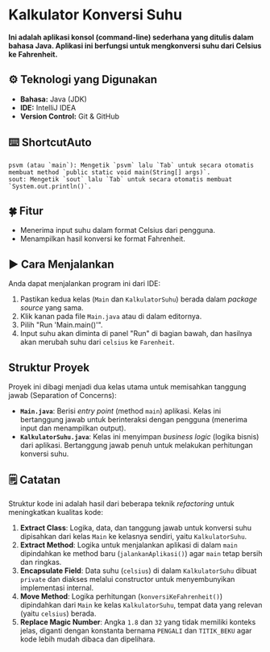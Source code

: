 # Kalkulator Konversi Suhu 

**Ini adalah aplikasi konsol (command-line) sederhana yang ditulis dalam bahasa Java. Aplikasi ini berfungsi untuk mengkonversi suhu dari Celsius ke Fahrenheit.**

## ⚙️ Teknologi yang Digunakan
* **Bahasa:** Java (JDK)
* **IDE:** IntelliJ IDEA
* **Version Control:** Git & GitHub

## ⌨️ ShortcutAuto
    psvm (atau `main`): Mengetik `psvm` lalu `Tab` untuk secara otomatis membuat method `public static void main(String[] args)`.
    sout: Mengetik `sout` lalu `Tab` untuk secara otomatis membuat `System.out.println()`.

## 🍀 Fitur

* Menerima input suhu dalam format Celsius dari pengguna.
* Menampilkan hasil konversi ke format Fahrenheit.

## ▶️ Cara Menjalankan

Anda dapat menjalankan program ini dari IDE:

1.  Pastikan kedua kelas (`Main` dan `KalkulatorSuhu`) berada dalam *package source* yang sama.
2.  Klik kanan pada file `Main.java` atau di dalam editornya.
3.  Pilih "Run 'Main.main()'".
4.  Input suhu akan diminta di panel "Run" di bagian bawah, dan hasilnya akan merubah suhu dari `celsius` ke `Farenheit`.

## Struktur Proyek

Proyek ini dibagi menjadi dua kelas utama untuk memisahkan tanggung jawab (Separation of Concerns):

* **`Main.java`**: Berisi *entry point* (method `main`) aplikasi. Kelas ini bertanggung jawab untuk berinteraksi dengan pengguna (menerima input dan menampilkan output).
* **`KalkulatorSuhu.java`**: Kelas ini menyimpan *business logic* (logika bisnis) dari aplikasi. Bertanggung jawab penuh untuk melakukan perhitungan konversi suhu.

## 🗒️ Catatan

Struktur kode ini adalah hasil dari beberapa teknik *refactoring* untuk meningkatkan kualitas kode:

1.  **Extract Class**: Logika, data, dan tanggung jawab untuk konversi suhu dipisahkan dari kelas `Main` ke kelasnya sendiri, yaitu `KalkulatorSuhu`.
2.  **Extract Method**: Logika untuk menjalankan aplikasi di dalam `main` dipindahkan ke method baru (`jalankanAplikasi()`) agar `main` tetap bersih dan ringkas.
3.  **Encapsulate Field**: Data suhu (`celsius`) di dalam `KalkulatorSuhu` dibuat `private` dan diakses melalui constructor untuk menyembunyikan implementasi internal.
4.  **Move Method**: Logika perhitungan (`konversiKeFahrenheit()`) dipindahkan dari `Main` ke kelas `KalkulatorSuhu`, tempat data yang relevan (yaitu `celsius`) berada.
5.  **Replace Magic Number**: Angka `1.8` dan `32` yang tidak memiliki konteks jelas, diganti dengan konstanta bernama `PENGALI` dan `TITIK_BEKU` agar kode lebih mudah dibaca dan dipelihara.

